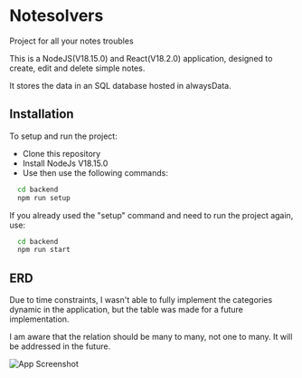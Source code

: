 # Notesolvers

Project for all your notes troubles

This is a NodeJS(V18.15.0) and React(V18.2.0) application, designed to create, edit and delete simple notes.

It stores the data in an SQL database hosted in alwaysData.
## Installation

To setup and run the project:
 - Clone this repository
 - Install NodeJs V18.15.0
 - Use then use the following commands:

```bash
  cd backend
  npm run setup
```
  If you already used the "setup" command and need to run the project again, use:

```bash
  cd backend
  npm run start
```

## ERD

Due to time constraints, I wasn't able to fully implement the categories dynamic in the application, but the table was made for a future implementation. 

I am aware that the relation should be many to many, not one to many. It will be addressed in the future.

![App Screenshot](https://i.imgur.com/mRnUAtl.jpg)

